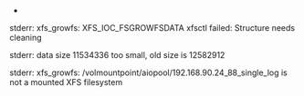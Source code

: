 -
stderr:
xfs_growfs: XFS_IOC_FSGROWFSDATA xfsctl failed: Structure needs cleaning


stderr:
data size 11534336 too small, old size is 12582912


stderr:
xfs_growfs: /volmountpoint/aiopool/192.168.90.24_88_single_log is not a mounted XFS filesystem
